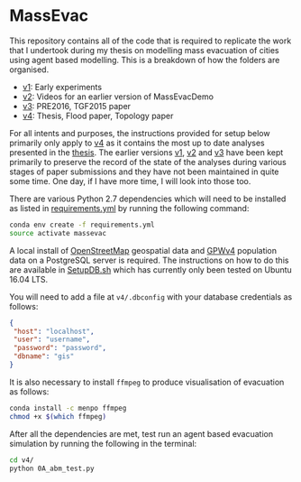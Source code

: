 # MassEvac

This repository contains all of the code that is required to replicate the work that I undertook during my thesis on modelling mass evacuation of cities using agent based modelling. This is a breakdown of how the folders are organised.

- [v1]: Early experiments
- [v2]: Videos for an earlier version of MassEvacDemo
- [v3]: PRE2016, TGF2015 paper
- [v4]: Thesis, Flood paper, Topology paper

For all intents and purposes, the instructions provided for setup below primarily only apply to [v4] as it contains the most up to date analyses presented in the [thesis]. The earlier versions [v1], [v2] and [v3] have been kept primarily to preserve the record of the state of the analyses during various stages of paper submissions and they have not been maintained in quite some time. One day, if I have more time, I will look into those too.

There are various Python 2.7 dependencies which will need to be installed as listed in [requirements.yml] by running the following command:

```bash
conda env create -f requirements.yml
source activate massevac
```

A local install of [OpenStreetMap] geospatial data and [GPWv4] population data on a PostgreSQL server is required. The instructions on how to do this are available in [SetupDB.sh] which has currently only been tested on Ubuntu 16.04 LTS.

You will need to add a file at `v4/.dbconfig` with your database credentials as follows:

```json
{
 "host": "localhost",
 "user": "username",
 "password": "password",
 "dbname": "gis"
}
```

It is also necessary to install `ffmpeg` to produce visualisation of evacuation as follows:

```bash
conda install -c menpo ffmpeg
chmod +x $(which ffmpeg)
```

After all the dependencies are met, test run an agent based evacuation simulation by running the following in the terminal:

```bash
cd v4/
python 0A_abm_test.py
```

[requirements.yml]: requirements.yml
[GPWv4]: http://sedac.ciesin.columbia.edu/data/collection/gpw-v4
[SetupDB.sh]: SetupDB.sh
[v1]: v1/
[v2]: v2/
[v3]: v3/
[v4]: v4/
[OpenStreetMap]: http://http://openstreetmap.org
[thesis]: http://www.github.com/brtknr/Thesis
